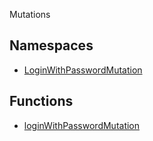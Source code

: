 Mutations

## Namespaces

- [LoginWithPasswordMutation](api/namespaces%5Cmutations%5Cnamespaces%5CLoginWithPasswordMutation%5Cindex.md)

## Functions

- [loginWithPasswordMutation](api/namespaces%5Cmutations%5Cfunctions%5CloginWithPasswordMutation.md)
